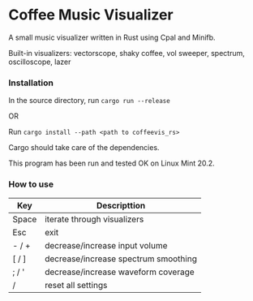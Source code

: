 # Coffee Music Visualizer
A small music visualizer written in Rust using Cpal and Minifb.

Built-in visualizers: 
vectorscope, shaky coffee, vol sweeper, spectrum, oscilloscope, lazer

### Installation 
In the source directory, run `cargo run --release` 

OR 

Run `cargo install --path <path to coffeevis_rs>`

Cargo should take care of the dependencies. 

This program has been run and tested OK on Linux Mint 20.2.

### How to use
|  Key | Descripttion |
| ------ | ------ |
| Space | iterate through visualizers |
| Esc | exit | 
| - / + | decrease/increase input volume |
| \[ / \] | decrease/increase spectrum smoothing |
| ; / ' | decrease/increase waveform coverage |
| / | reset all settings | 
